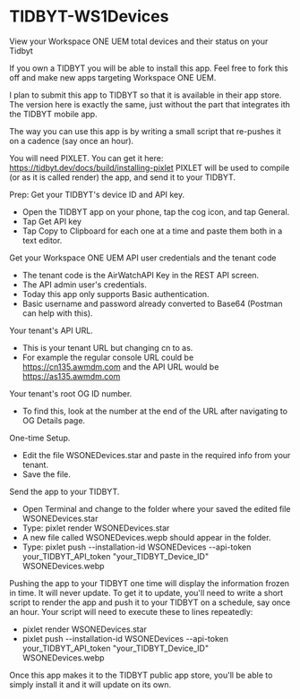 # TIDBYT-WS1Devices
View your Workspace ONE UEM total devices and their status on your Tidbyt

If you own a TIDBYT you will be able to install this app.  Feel free to fork this off and make new apps targeting Workspace ONE UEM.

I plan to submit this app to TIDBYT so that it is available in their app store.  The version here is exactly the same, just without the part that integrates ith the TIDBYT mobile app.

The way you can use this app is by writing a small script that re-pushes it on a cadence (say once an hour).

You will need PIXLET. You can get it here: https://tidbyt.dev/docs/build/installing-pixlet
PIXLET will be used to compile (or as it is called render) the app, and send it to your TIDBYT.

Prep:
Get your TIDBYT's device ID and API key.
- Open the TIDBYT app on your phone, tap the cog icon, and tap General.
- Tap Get API key
- Tap Copy to Clipboard for each one at a time and paste them both in a text editor.

Get your Workspace ONE UEM API user credentials and the tenant code
- The tenant code is the AirWatchAPI Key in the REST API screen.
- The API admin user's credentials.
- Today this app only supports Basic authentication.
- Basic username and password already converted to Base64 (Postman can help with this).

Your tenant's API URL.
- This is your tenant URL but changing cn to as.
- For example the regular console URL could be https://cn135.awmdm.com and the API URL would be https://as135.awmdm.com

Your tenant's root OG ID number.
- To find this, look at the number at the end of the URL after navigating to OG Details page.

One-time Setup.
- Edit the file WSONEDevices.star and paste in the required info from your tenant.
- Save the file.

Send the app to your TIDBYT.
- Open Terminal and change to the folder where your saved the edited file WSONEDevices.star
- Type: pixlet render WSONEDevices.star
- A new file called WSONEDevices.wepb should appear in the folder.
- Type: pixlet push --installation-id WSONEDevices --api-token your_TIDBYT_API_token "your_TIDBYT_Device_ID" WSONEDevices.webp

Pushing the app to your TIDBYT one time will display the information frozen in time.  It will never update.
To get it to update, you'll need to write a short script to render the app and push it to your TIDBYT on a schedule, say once an hour.
Your script will need to execute these to lines repeatedly:
- pixlet render WSONEDevices.star
- pixlet push --installation-id WSONEDevices --api-token your_TIDBYT_API_token "your_TIDBYT_Device_ID" WSONEDevices.webp

Once this app makes it to the TIDBYT public app store, you'll be able to simply install it and it will update on its own.
